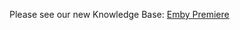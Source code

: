 Please see our new Knowledge Base: [Emby Premiere](https://support.emby.media/en/support/solutions/articles/44001162223-emby-premiere)